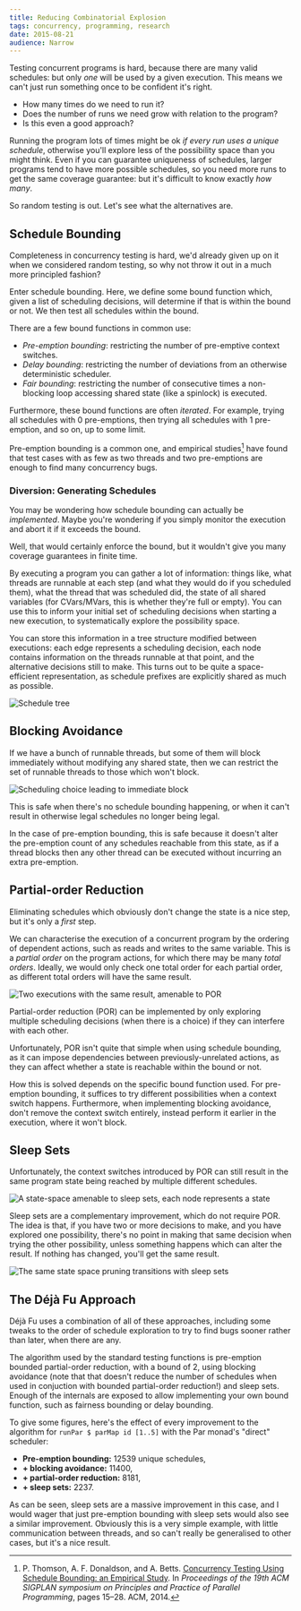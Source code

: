 ```yaml
---
title: Reducing Combinatorial Explosion
tags: concurrency, programming, research
date: 2015-08-21
audience: Narrow
---
```


Testing concurrent programs is hard, because there are many valid
schedules: but only *one* will be used by a given execution. This
means we can't just run something once to be confident it's right.

- How many times do we need to run it?
- Does the number of runs we need grow with relation to the program?
- Is this even a good approach?

Running the program lots of times might be ok *if every run uses a
unique schedule*, otherwise you'll explore less of the possibility
space than you might think. Even if you can guarantee uniqueness of
schedules, larger programs tend to have more possible schedules, so
you need more runs to get the same coverage guarantee: but it's
difficult to know exactly *how many*.

So random testing is out. Let's see what the alternatives are.

## Schedule Bounding

Completeness in concurrency testing is hard, we'd already given up on
it when we considered random testing, so why not throw it out in a
much more principled fashion?

Enter schedule bounding. Here, we define some bound function which,
given a list of scheduling decisions, will determine if that is within
the bound or not. We then test all schedules within the bound.

There are a few bound functions in common use:

- *Pre-emption bounding*: restricting the number of pre-emptive
  context switches.
- *Delay bounding*: restricting the number of deviations from an
  otherwise deterministic scheduler.
- *Fair bounding*: restricting the number of consecutive times a
  non-blocking loop accessing shared state (like a spinlock) is
  executed.

Furthermore, these bound functions are often *iterated*. For example,
trying all schedules with 0 pre-emptions, then trying all schedules
with 1 pre-emption, and so on, up to some limit.

Pre-emption bounding is a common one, and empirical
studies[^empirical] have found that test cases with as few as two
threads and two pre-emptions are enough to find many concurrency bugs.

[^empirical]: P. Thomson, A. F. Donaldson, and
A. Betts. [Concurrency Testing Using Schedule Bounding: an Empirical Study][empirical]. In
*Proceedings of the 19th ACM SIGPLAN symposium on Principles and
Practice of Parallel Programming*, pages 15–28. ACM, 2014.

[empirical]: http://dl.acm.org/citation.cfm?id=2555260

### Diversion: Generating Schedules

You may be wondering how schedule bounding can actually be
*implemented*. Maybe you're wondering if you simply monitor the
execution and abort it if it exceeds the bound.

Well, that would certainly enforce the bound, but it wouldn't give you
many coverage guarantees in finite time.

By executing a program you can gather a lot of information: things
like, what threads are runnable at each step (and what they would do
if you scheduled them), what the thread that was scheduled did, the
state of all shared variables (for CVars/MVars, this is whether
they're full or empty). You can use this to inform your initial set of
scheduling decisions when starting a new execution, to systematically
explore the possibility space.

You can store this information in a tree structure modified between
executions: each edge represents a scheduling decision, each node
contains information on the threads runnable at that point, and the
alternative decisions still to make. This turns out to be quite a
space-efficient representation, as schedule prefixes are explicitly
shared as much as possible.

![Schedule tree](/reducing-combinatorial-explosion/schedtree.png)

## Blocking Avoidance

If we have a bunch of runnable threads, but some of them will block
immediately without modifying any shared state, then we can restrict
the set of runnable threads to those which won't block.

![Scheduling choice leading to immediate block](/reducing-combinatorial-explosion/blocking.png)

This is safe when there's no schedule bounding happening, or when it
can't result in otherwise legal schedules no longer being legal.

In the case of pre-emption bounding, this is safe because it doesn't
alter the pre-emption count of any schedules reachable from this
state, as if a thread blocks then any other thread can be executed
without incurring an extra pre-emption.

## Partial-order Reduction

Eliminating schedules which obviously don't change the state is a nice
step, but it's only a *first* step.

We can characterise the execution of a concurrent program by the
ordering of dependent actions, such as reads and writes to the same
variable. This is a *partial order* on the program actions, for which
there may be many *total orders*. Ideally, we would only check one
total order for each partial order, as different total orders will
have the same result.

![Two executions with the same result, amenable to POR](/reducing-combinatorial-explosion/por-potential.png)

Partial-order reduction (POR) can be implemented by only exploring
multiple scheduling decisions (when there is a choice) if they can
interfere with each other.

Unfortunately, POR isn't quite that simple when using schedule
bounding, as it can impose dependencies between previously-unrelated
actions, as they can affect whether a state is reachable within the
bound or not.

How this is solved depends on the specific bound function used. For
pre-emption bounding, it suffices to try different possibilities when
a context switch happens. Furthermore, when implementing blocking
avoidance, don't remove the context switch entirely, instead perform
it earlier in the execution, where it won't block.

## Sleep Sets

Unfortunately, the context switches introduced by POR can still result
in the same program state being reached by multiple different
schedules.

![A state-space amenable to sleep sets, each node represents a state](/reducing-combinatorial-explosion/sleepsets-potential.png)

Sleep sets are a complementary improvement, which do not require
POR. The idea is that, if you have two or more decisions to make, and
you have explored one possibility, there's no point in making that
same decision when trying the other possibility, unless something
happens which can alter the result. If nothing has changed, you'll get
the same result.

![The same state space pruning transitions with sleep sets](/reducing-combinatorial-explosion/sleepsets.png)

## The Déjà Fu Approach

Déjà Fu uses a combination of all of these approaches, including some
tweaks to the order of schedule exploration to try to find bugs sooner
rather than later, when there are any.

The algorithm used by the standard testing functions is pre-emption
bounded partial-order reduction, with a bound of 2, using blocking
avoidance (note that that doesn't reduce the number of schedules when
used in conjuction with bounded partial-order reduction!) and sleep
sets. Enough of the internals are exposed to allow implementing your
own bound function, such as fairness bounding or delay bounding.

To give some figures, here's the effect of every improvement to the
algorithm for `runPar $ parMap id [1..5]` with the Par monad's
"direct" scheduler:

- **Pre-emption bounding:** 12539 unique schedules,
- **+ blocking avoidance:** 11400,
- **+ partial-order reduction:** 8181,
- **+ sleep sets:** 2237.

As can be seen, sleep sets are a massive improvement in this case, and
I would wager that just pre-emption bounding with sleep sets would
also see a similar improvement. Obviously this is a very simple
example, with little communication between threads, and so can't
really be generalised to other cases, but it's a nice result.
